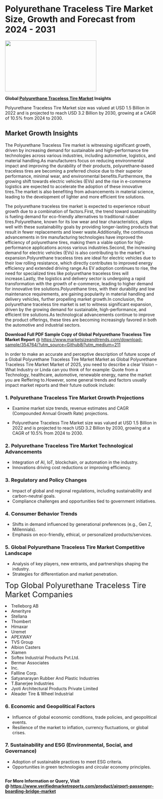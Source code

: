 <H1>Polyurethane Traceless Tire Market Size, Growth and Forecast from 2024 - 2031</H1><img class="aligncenter size-medium wp-image-584254" src="https://thirdeyenews.in/wp-content/uploads/2024/09/Global-Market-Research-300x168.jpeg" alt="" width="300" height="168" /><p><strong>Global&nbsp;<a href="https://www.marketsizeandtrends.com/download-sample/354764/?utm_source=Github8j?utm_medium=211">Polyurethane Traceless Tire Market</a> Insights</strong></p><p>Polyurethane Traceless Tire Market size was valued at USD 1.5 Billion in 2022 and is projected to reach USD 3.2 Billion by 2030, growing at a CAGR of 10.5% from 2024 to 2030.</p><p><h2>Market Growth Insights</h2> <p>The Polyurethane Traceless Tire market is witnessing significant growth, driven by increasing demand for sustainable and high-performance tire technologies across various industries, including automotive, logistics, and material handling.As manufacturers focus on reducing environmental impact and improving the durability of their products, polyurethane-based traceless tires are becoming a preferred choice due to their superior performance, minimal wear, and environmental benefits.Furthermore, the growing shift towards electric vehicles (EVs) and the rise in e-commerce logistics are expected to accelerate the adoption of these innovative tires.The market is also benefiting from advancements in material science, leading to the development of lighter and more efficient tire solutions.</p> <p>The polyurethane traceless tire market is expected to experience robust growth due to a combination of factors.First, the trend toward sustainability is fueling demand for eco-friendly alternatives to traditional rubber tires.Polyurethane, known for its low wear and tear characteristics, aligns well with these sustainability goals by providing longer-lasting products that result in fewer replacements and lower waste.Additionally, the continuous advancements in tire manufacturing technologies have improved the efficiency of polyurethane tires, making them a viable option for high-performance applications across various industries.Second, the increasing demand for electric vehicles (EVs) is also contributing to the market's expansion.Polyurethane traceless tires are ideal for electric vehicles due to their low rolling resistance, which directly contributes to improved energy efficiency and extended driving range.As EV adoption continues to rise, the need for specialized tires like polyurethane traceless tires will increase.Lastly, the logistics and delivery sector is undergoing a rapid transformation with the growth of e-commerce, leading to higher demand for innovative tire solutions.Polyurethane tires, with their durability and low maintenance requirements, are gaining popularity in material handling and delivery vehicles, further propelling market growth.In conclusion, the polyurethane traceless tire market is set to witness significant expansion, driven by the growing demand for sustainable, high-performance, and efficient tire solutions.As technological advancements continue to improve the product offerings, these tires are becoming increasingly favored in both the automotive and industrial sectors.</p> <p><span class=""><strong>Download Full PDF Sample Copy of Global Polyurethane Traceless Tire Market Report</strong> @ <a href="https://www.marketsizeandtrends.com/download-sample/354764/?utm_source=Github8j?utm_medium=211" target="_blank">https://www.marketsizeandtrends.com/download-sample/354764/?utm_source=Github8j?utm_medium=211</a></span></p><p>In order to make an accurate and perceptive description of future scope of a Global&nbsp;Polyurethane Traceless Tire Market Market as Global&nbsp;Polyurethane Traceless Tire Market Market of 2025, you need to describe a clear Vision &ndash; What Industry or Linda can you think of for example: Quote from a Technology, healthcare, automotive, renewable energy, name the market you are Reffering to.However, some general trends and factors usually impact market reports and their future outlook include:</p><h3>1.&nbsp;<strong>Polyurethane Traceless Tire Market Growth Projections</strong></h3><ul><li>Examine market size trends, revenue estimates and CAGR (Compounded Annual Growth Rate) projections.</li><li><p>Polyurethane Traceless Tire Market size was valued at USD 1.5 Billion in 2022 and is projected to reach USD 3.2 Billion by 2030, growing at a CAGR of 10.5% from 2024 to 2030.</p></li></ul><h3>2.&nbsp;<strong>Polyurethane Traceless Tire Market Technological Advancements</strong></h3><ul><li>Integration of AI, IoT, blockchain, or automation in the industry.</li><li>Innovations driving cost reductions or improving efficiency.</li></ul><h3>3.&nbsp;<strong>Regulatory and Policy Changes</strong></h3><ul><li>Impact of global and regional regulations, including sustainability and carbon-neutral goals.</li><li>Compliance challenges and opportunities tied to government initiatives.</li></ul><h3>4.&nbsp;<strong>Consumer Behavior Trends</strong></h3><ul><li>Shifts in demand influenced by generational preferences (e.g., Gen Z, Millennials).</li><li>Emphasis on eco-friendly, ethical, or personalized products/services.</li></ul><h3>5.&nbsp;<strong>Global Polyurethane Traceless Tire Market Competitive Landscape</strong></h3><ul><li>Analysis of key players, new entrants, and partnerships shaping the industry.</li><li>Strategies for differentiation and market penetration.</li></ul><p data-pm-slice="1 1 []"><span style="color: inherit; font-family: inherit; font-size: 25px;">Top Global Polyurethane Traceless Tire Market Companies</span></p><div class="" data-test-id=""><p><li>Trelleborg AB</li><li> Amerityre</li><li> Stellana</li><li> Thombert</li><li> Himaxar</li><li> Uremet</li><li> APEXWAY</li><li> TVS Group</li><li> Albion Casters</li><li> Xiamen</li><li> Softex Industrial Products Pvt.Ltd.</li><li> Bermar Associates</li><li> Inc.</li><li> Fallline Corp.</li><li> Satyanarayan Rubber And Plastic Industries</li><li> T.Banerjee Industries</li><li> Jyoti Architectural Products Private Limited</li><li> Aleader Tire & Wheel Industrial</li></p></div><h3>6.&nbsp;<strong>Economic and Geopolitical Factors</strong></h3><ul><li>Influence of global economic conditions, trade policies, and geopolitical events.</li><li>Resilience of the market to inflation, currency fluctuations, or global crises.</li></ul><h3>7.&nbsp;<strong>Sustainability and ESG (Environmental, Social, and Governance)</strong></h3><ul><li>Adoption of sustainable practices to meet ESG criteria.</li><li>Opportunities in green technologies and circular economy principles.</li></ul><h2><strong style="font-size: 14px;">For More Information or Query, Visit @&nbsp;</strong><a style="background-color: #ffffff; font-size: 14px;" href="https://www.marketsizeandtrends.com/report/polyurethane-traceless-tire-market/" target="_blank">https://www.verifiedmarketreports.com/product/airport-passenger-boarding-bridge-market</a></h2>